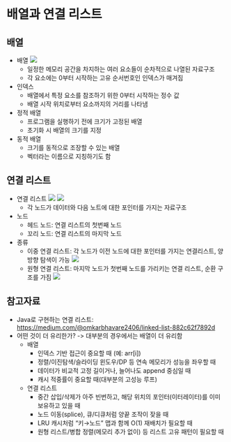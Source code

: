 # 배열과 연결 리스트

## 배열

- 배열
![](https://csnote.net/assets/img/ds/array.png)
  - 일정한 메모리 공간을 차지하는 여러 요소들이 순차적으로 나열된 자료구조
  - 각 요소에는 0부터 시작하는 고유 순서번호인 인덱스가 매겨짐
- 인덱스
  - 배열에서 특정 요소를 참조하기 위한 0부터 시작하는 정수 값
  - 배열 시작 위치로부터 요소까지의 거리를 나타냄
- 정적 배열
  - 프로그램을 실행하기 전에 크기가 고정된 배열
  - 초기화 시 배열의 크기를 지정
- 동적 배열
  - 크기를 동적으로 조장할 수 있는 배열
  - 벡터라는 이름으로 지칭하기도 함
  
## 연결 리스트

- 연결 리스트
![](https://csnote.net/assets/img/ds/linked_list.png)
![](https://miro.medium.com/v2/resize:fit:1400/format:webp/1*nhzxfBmkpRzqeZ57i0DahA.gif)
  - 각 노드가 데이터와 다음 노트에 대한 포인터를 가지는 자료구조
- 노드
  - 헤드 노드: 연결 리스트의 첫번째 노드
  - 꼬리 노드: 연결 리스트의 마지막 노드
- 종류
  - 이중 연결 리스트: 각 노드가 이전 노드에 대한 포인터를 가지는 연결리스트, 양방향 탐색이 가능
  ![](https://csnote.net/assets/img/ds/doubly_linked_list.png)
  - 원형 연결 리스트: 마지막 노드가 첫번째 노드를 가리키는 연결 리스트, 순환 구조를 가짐
  ![](https://csnote.net/assets/img/ds/doubly_linked_list.png)

## 참고자료
- Java로 구현하는 연결 리스트: https://medium.com/@omkarbhavare2406/linked-list-882c62f7892d
- 어떤 것이 더 유리한가? -> 대부분의 경우에서는 배열이 더 유리함
  - 배열
    - 인덱스 기반 접근이 중요할 때 (예: arr[i])
    - 정렬/이진탐색/슬라이딩 윈도우/DP 등 연속 메모리가 성능을 좌우할 때 
    - 데이터가 비교적 고정 길이거나, 늘어나도 append 중심일 때 
    - 캐시 적중률이 중요할 때(대부분의 고성능 루프)
  - 연결 리스트
    - 중간 삽입/삭제가 아주 빈번하고, 해당 위치의 포인터(이터레이터)를 이미 보유하고 있을 때 
    - 노드 이동(splice), 큐/디큐처럼 양끝 조작이 잦을 때 
    - LRU 캐시처럼 “키→노드” 맵과 함께 O(1) 재배치가 필요할 때 
    - 원형 리스트/병합 정렬(메모리 추가 없이) 등 리스트 고유 패턴이 필요할 때